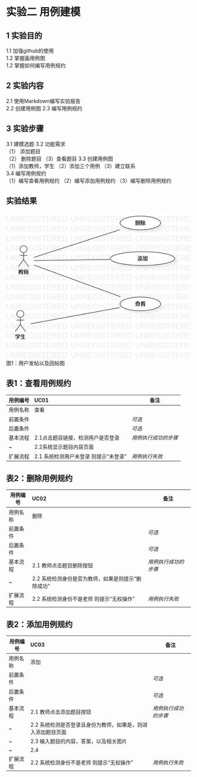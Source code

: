 # 实验二 用例建模

## 1 实验目的
1.1 加强github的使用   
1.2 掌握画用例图  
1.2 掌握如何编写用例规约    
## 2 实验内容
2.1 使用Markdown编写实验报告  
2.2 创建用例图
2.3 编写用例规约
## 3 实验步骤
3.1  建模选题 
3.2  功能需求   
（1） 添加题目  
（2） 删除题目
（3）查看题目
3.3  创建用例图  
（1）添加教师，学生
（2）添加三个用例
（3）建立联系  
3.4 编写用例规约  
（1）编写查看用例规约
（2）编写添加用例规约
（3）编写删除用例规约
## 实验结果
![第一个用例图](./UseCaseDiagram1.jpg)  
 图1：用户发帖以及回帖图
## 表1：查看用例规约  

用例编号  | UC01 | 备注  
-|:-|-  
用例名称  | 查看  |   
前置条件  |      | *可选*   
后置条件  |      | *可选*   
基本流程  | 2.1点击题目链接，检测用户是否登录  |*用例执行成功的步骤*    
~| 2.2系统显示题目内容页面  |  
扩展流程  | 2.1 系统检测用户未登录 则提示“未登录” |*用例执行失败*    

## 表2：删除用例规约  

用例编号  | UC02 | 备注  
-|:-|-  
用例名称  |删除  |   
前置条件  |      | *可选*   
后置条件  |      | *可选*   
基本流程  |2.1 教师点击题目删除按钮 |*用例执行成功的步骤*    
~| 2.2 系统检测身份是否为教师，如果是则提示“删除成功” |    
扩展流程  | 2.2  系统检测身份不是老师 则提示“无权操作” |*用例执行失败*    
 ## 表2：添加用例规约  

用例编号  | UC03 | 备注  
-|:-|-  
用例名称  |添加 |   
前置条件  |      | *可选*   
后置条件  |      | *可选*   
基本流程  |2.1 教师点击添加题目按钮 |*用例执行成功的步骤*    
~| 2.2 系统检测是否登录且身份为教师，如果是，则进入添加题目页面 |
~| 2.3 输入题目的内容，答案，以及相关图片 |
~| 2.4 
扩展流程  | 2.2  系统检测身份不是老师 则提示“无权操作” |*用例执行失败*    
